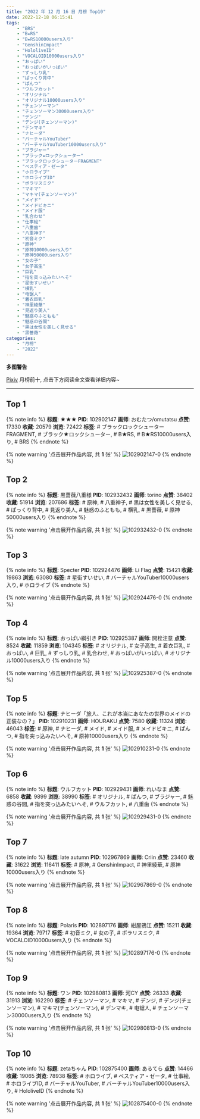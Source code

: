 ```yaml
---
title: "2022 年 12 月 16 日 月榜 Top10"
date: 2022-12-18 06:15:41
tags:
    - "BRS"
    - "B★RS"
    - "B★RS10000users入り"
    - "GenshinImpact"
    - "HololiveID"
    - "VOCALOID10000users入り"
    - "おっぱい"
    - "おっぱいがいっぱい"
    - "ずっしり乳"
    - "ぱっくり背中"
    - "ぱんつ"
    - "ウルフカット"
    - "オリジナル"
    - "オリジナル10000users入り"
    - "チェンソーマン"
    - "チェンソーマン30000users入り"
    - "デンジ"
    - "デンジ(チェンソーマン)"
    - "デンマキ"
    - "ナヒーダ"
    - "バーチャルYouTuber"
    - "バーチャルYouTuber10000users入り"
    - "ブラジャー"
    - "ブラック★ロックシューター"
    - "ブラックロックシューターFRAGMENT"
    - "ベスティア・ゼータ"
    - "ホロライブ"
    - "ホロライブID"
    - "ポラリスミク"
    - "マキマ"
    - "マキマ(チェンソーマン)"
    - "メイド"
    - "メイドビキニ"
    - "メイド服"
    - "乳合わせ"
    - "仕事絵"
    - "八重歯"
    - "八重神子"
    - "初音ミク"
    - "原神"
    - "原神10000users入り"
    - "原神50000users入り"
    - "女の子"
    - "女子高生"
    - "巨乳"
    - "指を突っ込みたいへそ"
    - "星街すいせい"
    - "横乳"
    - "电锯人"
    - "着衣巨乳"
    - "神里綾華"
    - "見返り美人"
    - "魅惑のふともも"
    - "魅惑の谷間"
    - "黒は女性を美しく見せる"
    - "黒薔薇"
categories:
    - "月榜"
    - "2022"
---
```


<i class="fa fa-triangle-exclamation"></i>**多图警告**<i class="fa fa-triangle-exclamation"></i>

[Pixiv](https://www.pixiv.net/) 月榜前十, 点击下方阅读全文查看详细内容~

<!-- more -->

---

## Top 1

{% note info %}
**标题**: ★★★
**PID**: 102902147 **画师**: おむたつ/omutatsu
**点赞**: 17330 **收藏**: 20579 **浏览**: 72422
**标签**: # ブラックロックシューターFRAGMENT, # ブラック★ロックシューター, # B★RS, # B★RS10000users入り, # BRS
{% endnote %}

{% note warning '点击展开作品内容, 共 **1** 张' %}
![102902147-0](https://i.pixiv.re/img-original/img/2022/11/19/00/00/08/102902147_p0.jpg)
{% endnote %}

## Top 2

{% note info %}
**标题**: 黒薔薇八重様
**PID**: 102932432 **画师**: torino
**点赞**: 38402 **收藏**: 51914 **浏览**: 207686
**标签**: # 原神, # 八重神子, # 黒は女性を美しく見せる, # ぱっくり背中, # 見返り美人, # 魅惑のふともも, # 横乳, # 黒薔薇, # 原神50000users入り
{% endnote %}

{% note warning '点击展开作品内容, 共 **1** 张' %}
![102932432-0](https://i.pixiv.re/img-original/img/2022/11/20/00/00/11/102932432_p0.jpg)
{% endnote %}

## Top 3

{% note info %}
**标题**: Specter
**PID**: 102924476 **画师**: Li Flag
**点赞**: 15421 **收藏**: 19863 **浏览**: 63080
**标签**: # 星街すいせい, # バーチャルYouTuber10000users入り, # ホロライブ
{% endnote %}

{% note warning '点击展开作品内容, 共 **1** 张' %}
![102924476-0](https://i.pixiv.re/img-original/img/2022/11/19/19/45/13/102924476_p0.jpg)
{% endnote %}

## Top 4

{% note info %}
**标题**: おっぱい綱引き
**PID**: 102925387 **画师**: 開栓注意
**点赞**: 8524 **收藏**: 11859 **浏览**: 104345
**标签**: # オリジナル, # 女子高生, # 着衣巨乳, # おっぱい, # 巨乳, # ずっしり乳, # 乳合わせ, # おっぱいがいっぱい, # オリジナル10000users入り
{% endnote %}

{% note warning '点击展开作品内容, 共 **1** 张' %}
![102925387-0](https://i.pixiv.re/img-original/img/2022/11/19/20/15/34/102925387_p0.jpg)
{% endnote %}

## Top 5

{% note info %}
**标题**: ナヒーダ「旅人、これが本当にあなたの世界のメイドの正装なの？」
**PID**: 102910231 **画师**: HOURAKU
**点赞**: 7580 **收藏**: 11324 **浏览**: 46043
**标签**: # 原神, # ナヒーダ, # メイド, # メイド服, # メイドビキニ, # ぱんつ, # 指を突っ込みたいへそ, # 原神10000users入り
{% endnote %}

{% note warning '点击展开作品内容, 共 **1** 张' %}
![102910231-0](https://i.pixiv.re/img-original/img/2022/11/19/08/00/02/102910231_p0.jpg)
{% endnote %}

## Top 6

{% note info %}
**标题**: ウルフカット
**PID**: 102929431 **画师**: れいなま
**点赞**: 6858 **收藏**: 9899 **浏览**: 38990
**标签**: # オリジナル, # ぱんつ, # ブラジャー, # 魅惑の谷間, # 指を突っ込みたいへそ, # ウルフカット, # 八重歯
{% endnote %}

{% note warning '点击展开作品内容, 共 **1** 张' %}
![102929431-0](https://i.pixiv.re/img-original/img/2022/11/19/22/23/21/102929431_p0.png)
{% endnote %}

## Top 7

{% note info %}
**标题**: late autumn
**PID**: 102967869 **画师**: Criin
**点赞**: 23460 **收藏**: 31622 **浏览**: 116411
**标签**: # 原神, # GenshinImpact, # 神里綾華, # 原神10000users入り
{% endnote %}

{% note warning '点击展开作品内容, 共 **1** 张' %}
![102967869-0](https://i.pixiv.re/img-original/img/2022/11/21/01/35/43/102967869_p0.jpg)
{% endnote %}

## Top 8

{% note info %}
**标题**: Polaris
**PID**: 102897176 **画师**: 紺屋鴉江
**点赞**: 15211 **收藏**: 19364 **浏览**: 79717
**标签**: # 初音ミク, # 女の子, # ポラリスミク, # VOCALOID10000users入り
{% endnote %}

{% note warning '点击展开作品内容, 共 **1** 张' %}
![102897176-0](https://i.pixiv.re/img-original/img/2022/11/18/21/16/27/102897176_p0.jpg)
{% endnote %}

## Top 9

{% note info %}
**标题**: ワン
**PID**: 102980813 **画师**: 河CY
**点赞**: 26333 **收藏**: 31913 **浏览**: 162290
**标签**: # チェンソーマン, # マキマ, # デンジ, # デンジ(チェンソーマン), # マキマ(チェンソーマン), # デンマキ, # 电锯人, # チェンソーマン30000users入り
{% endnote %}

{% note warning '点击展开作品内容, 共 **1** 张' %}
![102980813-0](https://i.pixiv.re/img-original/img/2022/11/21/17/59/35/102980813_p0.jpg)
{% endnote %}

## Top 10

{% note info %}
**标题**: zetaちゃん
**PID**: 102875400 **画师**: あるてら
**点赞**: 14466 **收藏**: 19065 **浏览**: 78938
**标签**: # ホロライブ, # ベスティア・ゼータ, # 仕事絵, # ホロライブID, # バーチャルYouTuber, # バーチャルYouTuber10000users入り, # HololiveID
{% endnote %}

{% note warning '点击展开作品内容, 共 **1** 张' %}
![102875400-0](https://i.pixiv.re/img-original/img/2022/11/18/00/00/10/102875400_p0.png)
{% endnote %}
